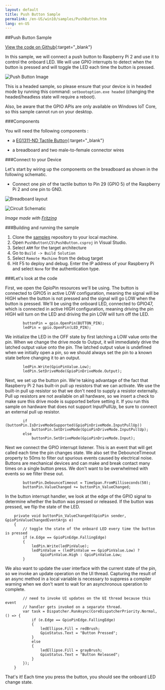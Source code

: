 ```yaml
---
layout: default
title: Push Button Sample
permalink: /en-US/win10/samples/PushButton.htm
lang: en-US
---
```


##Push Button Sample

[View the code on Github](https://github.com/ms-iot/samples/tree/develop/PushButton/CS){:target="_blank"}

In this sample, we will connect a push button to Raspberry Pi 2 and use it
to control the onboard LED. We will use GPIO interrupts to detect when the
button is pressed and will toggle the LED each time the button is pressed.

![Push Button Image]({{site.baseurl}}/images/PushButton/PushbuttonSample.jpg)

This is a headed sample, so please ensure that your device is in headed
mode by running this command: `setbootoption.exe headed` (changing the
headed/headless state will require a reboot).

Also, be aware that the GPIO APIs are only available on Windows IoT Core,
so this sample cannot run on your desktop.

###Components

You will need the following components :

* a [EG1311-ND Tactile Button](http://www.digikey.com/product-detail/en/320.02E11.08BLK/EG1311-ND/101397){:target="_blank"}

* a breadboard and two male-to-female connector wires

###Connect to your Device

Let's start by wiring up the components on the breadboard as shown in the
following schematic.

* Connect one pin of the tactile button to Pin 29 (GPIO 5) of
  the Raspberry Pi 2 and one pin to GND.

![Breadboard layout]({{site.baseurl}}/images/PushButton/PushButton_bb.png)

![Circuit Schematic]({{site.baseurl}}/images/PushButton/PushButton_schem.png)

*Image made with [Fritzing](http://fritzing.org/)*

###Building and running the sample

1. Clone the [samples](https://github.com/ms-iot/samples)
   repository to your local machine.
1. Open `PushButton\CS\PushButton.csproj` in Visual Studio.
1. Select `ARM` for the target architecture
1. Go to `Build -> Build Solution`
1. Select `Remote Machine` from the debug target
1. Hit F5 to deploy and debug. Enter the IP address of your Raspberry Pi
   and select `None` for the authentication type.

###Let's look at the code

First, we open the GpioPin resources we'll be using. The button is connected to
GPIO5 in active LOW configuration, meaning the signal will be HIGH when the
button is not pressed and the signal will go LOW when the button is pressed.
We'll be using the onboard LED, connected to GPIO47, which is connected in
active HIGH configuration, meaning driving the pin HIGH will turn on the LED
and driving the pin LOW will turn off the LED.

            buttonPin = gpio.OpenPin(BUTTON_PIN);
            ledPin = gpio.OpenPin(LED_PIN);

We initialize the LED in the OFF state by first latching a LOW value onto the
pin. When we change the drive mode to Output, it will immediately drive the
latched output value onto the pin. The latched output value is undefined when
we initially open a pin, so we should always set the pin to a known state
before changing it to an output.

            ledPin.Write(GpioPinValue.Low);
            ledPin.SetDriveMode(GpioPinDriveMode.Output);

Next, we set up the button pin. We're taking advantage of the fact that
Raspberry Pi 2 has built-in pull up resistors that we can activate. We use the
built-in pull up resistor so that we don't need to supply a resistor externally.
Pull up resistors are not available on all hardware, so we insert a check to
make sure this drive mode is supported before setting it. If you run this sample
on hardware that does not support InputPullUp, be sure to connect an external
pull up resistor.

            if (buttonPin.IsDriveModeSupported(GpioPinDriveMode.InputPullUp))
                buttonPin.SetDriveMode(GpioPinDriveMode.InputPullUp);
            else
                buttonPin.SetDriveMode(GpioPinDriveMode.Input);

Next we connect the GPIO interrupt listener. This is an event that will get
called each time the pin changes state. We also set the DebounceTimeout
property to 50ms to filter out spurious events caused by electrical noise.
Buttons are mechanical devices and can make and break contact many times on a
single button press. We don't want to be overwhelmed with events so we filter
these out.

            buttonPin.DebounceTimeout = TimeSpan.FromMilliseconds(50);
            buttonPin.ValueChanged += buttonPin_ValueChanged;

In the button interrupt handler, we look at the edge of the GPIO signal to
determine whether the button was pressed or released. If the button was
pressed, we flip the state of the LED.

        private void buttonPin_ValueChanged(GpioPin sender, GpioPinValueChangedEventArgs e)
        {
            // toggle the state of the onboard LED every time the button is pressed
            if (e.Edge == GpioPinEdge.FallingEdge)
            {
                ledPin.Write(ledPinValue);
                ledPinValue = (ledPinValue == GpioPinValue.Low) ?
                    GpioPinValue.High : GpioPinValue.Low;
            }

We also want to update the user interface with the current state of the
pin, so we invoke an update operation on the UI thread. Capturing the result
of an async method in a local variable is necessary to suppress a compiler
warning when we don't want to wait for an asynchronous operation to complete.

            // need to invoke UI updates on the UI thread because this event
            // handler gets invoked on a separate thread.
            var task = Dispatcher.RunAsync(CoreDispatcherPriority.Normal, () => {
                if (e.Edge == GpioPinEdge.FallingEdge)
                {
                    ledEllipse.Fill = redBrush;
                    GpioStatus.Text = "Button Pressed";
                }
                else
                {
                    ledEllipse.Fill = grayBrush;
                    GpioStatus.Text = "Button Released";
                }
            });
        }

That's it! Each time you press the button, you should see the onboard LED change
state.

